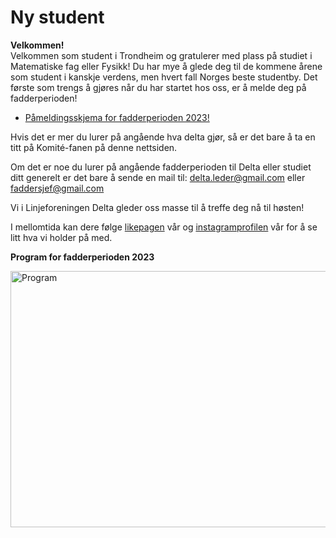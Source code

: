 # Ny student

**Velkommen!**  
Velkommen som student i Trondheim og gratulerer med plass på studiet i Matematiske fag eller Fysikk! Du har mye å glede deg til de kommene årene som student i kanskje verdens, men hvert fall Norges beste studentby. Det første som trengs å gjøres når du har startet hos oss, er å melde deg på fadderperioden!

* [Påmeldingsskjema for fadderperioden 2023!](https://forms.gle/dMX6CwFjrBj5qApR8)

Hvis det er mer du lurer på angående hva delta gjør, så er det bare å ta en titt på Komité-fanen på denne nettsiden.  

Om det er noe du lurer på angående fadderperioden til Delta eller studiet ditt generelt er det bare å sende en mail til: <delta.leder@gmail.com> eller <faddersjef@gmail.com>

Vi i Linjeforeningen Delta gleder oss masse til å treffe deg nå til høsten!


I mellomtida kan dere følge [likepagen](https://www.facebook.com/DeltaNTNU) vår og [instagramprofilen](https://www.instagram.com/linjeforeningendelta/) vår for å se litt hva vi holder på med.


**Program for fadderperioden 2023**   

<img src="/images/uploads/Fadderuka_oversikt.jpg"  width="700" height="410" align="center" title="Program">